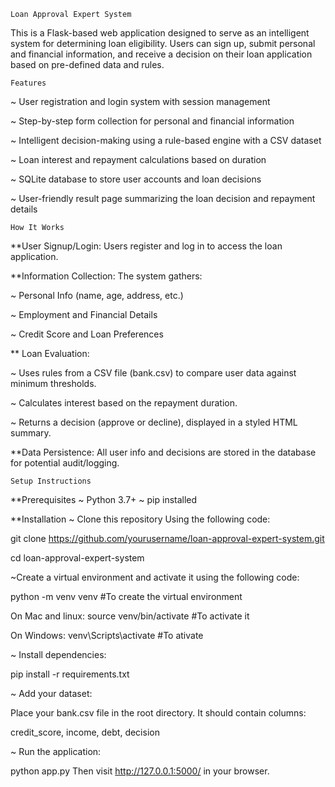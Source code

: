     Loan Approval Expert System
This is a Flask-based web application designed to serve as an intelligent system for determining loan eligibility. Users can sign up, submit personal and financial information, and receive a decision on their loan application based on pre-defined data and rules.

    Features
~ User registration and login system with session management

~ Step-by-step form collection for personal and financial information

~ Intelligent decision-making using a rule-based engine with a CSV dataset

~ Loan interest and repayment calculations based on duration

~ SQLite database to store user accounts and loan decisions

~ User-friendly result page summarizing the loan decision and repayment details

    How It Works
**User Signup/Login: Users register and log in to access the loan application.

**Information Collection: The system gathers:

~ Personal Info (name, age, address, etc.)

~ Employment and Financial Details

~ Credit Score and Loan Preferences

** Loan Evaluation:

~ Uses rules from a CSV file (bank.csv) to compare user data against minimum thresholds.

~ Calculates interest based on the repayment duration.

~ Returns a decision (approve or decline), displayed in a styled HTML summary.

**Data Persistence: All user info and decisions are stored in the database for potential audit/logging.

    Setup Instructions
**Prerequisites
~ Python 3.7+
~ pip installed

**Installation
~ Clone this repository Using the following code:

git clone https://github.com/yourusername/loan-approval-expert-system.git

cd loan-approval-expert-system

~Create a virtual environment and activate it using the following code:


python -m venv venv #To create the virtual environment

On Mac and linux:
source venv/bin/activate #To activate it   

On Windows: 
venv\Scripts\activate #To ativate

~ Install dependencies:


pip install -r requirements.txt

~ Add your dataset:

Place your bank.csv file in the root directory. It should contain columns:

credit_score, income, debt, decision

~ Run the application:

python app.py
 Then visit http://127.0.0.1:5000/ in your browser.
